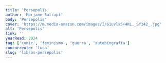 ```yaml
---
title: 'Persepolis'
author: 'Marjane Satrapi'
body: 'Persepolis'
cover: 'https://m.media-amazon.com/images/I/61uvlx5+4KL._SY342_.jpg'
alt: 'Persepolis'
link: ''
yearRead: 2024
tag: ['comic', 'feminismo', 'guerra', 'autobiografia']
concorrente: 'luca'
slug: 'libros-persepolis'
---
```

